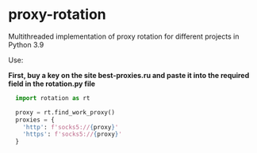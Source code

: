 # proxy-rotation
Multithreaded implementation of proxy rotation for different projects in Python 3.9

Use:

<b>First, buy a key on the site best-proxies.ru and paste it into the required field in the rotation.py file</b>

```python
  import rotation as rt

  proxy = rt.find_work_proxy()
  proxies = {
    'http': f'socks5://{proxy}'
    'https': f'socks5://{proxy}'
  }
```
